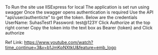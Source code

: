 To Run the site use IISExpress for local
The application is set run using swagger
Once the swagger opens authentication is required
Use the API "api/user/authenticte" to get the token. Below are the credentials
   UserName: SuhasTest1
   Password: test@123Y
Click Authorize at the top right corner
Copy the token into the text box as Bearer {token} and Click authorize

Ref Link: https://www.youtube.com/watch?time_continue=3&v=b1JmKpNXtkU&feature=emb_logo
 
